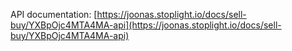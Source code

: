 API documentation: [https://joonas.stoplight.io/docs/sell-buy/YXBpOjc4MTA4MA-api](https://joonas.stoplight.io/docs/sell-buy/YXBpOjc4MTA4MA-api)